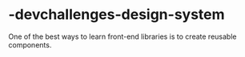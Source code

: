 # -devchallenges-design-system
One of the best ways to learn front-end libraries is to create reusable components.
